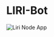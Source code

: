 # LIRI-Bot

![Liri Node App](https://user-images.githubusercontent.com/50809345/60522243-3e00e780-9cae-11e9-847e-c8ebe5cff5fb.gif)